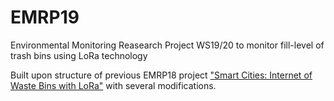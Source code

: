 # EMRP19
Environmental Monitoring Reasearch Project WS19/20 to monitor fill-level of trash bins using LoRa technology 

Built upon structure of previous EMRP18 project ["Smart Cities: Internet of Waste Bins with LoRa"](https://github.com/emrp/emrp2018_Moers_Trashbins) with several modifications.
